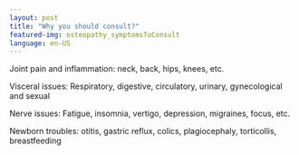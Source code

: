 ```yaml
---
layout: post
title: "Why you should consult?"
featured-img: osteopathy_symptomsToConsult
language: en-US
---
```

Joint pain and inflammation: neck, back, hips, knees, etc.

Visceral issues:  Respiratory, digestive, circulatory, urinary, gynecological 
and sexual

Nerve issues: Fatigue, insomnia, vertigo, depression, migraines, focus, etc.

Newborn troubles: otitis, gastric reflux, colics, plagiocephaly, torticollis, breastfeeding
